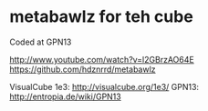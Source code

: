 # metabawlz for teh cube

Coded at GPN13

http://www.youtube.com/watch?v=l2GBrzAO64E
https://github.com/hdznrrd/metabawlz

VisualCube 1e3: http://visualcube.org/1e3/
GPN13: http://entropia.de/wiki/GPN13

